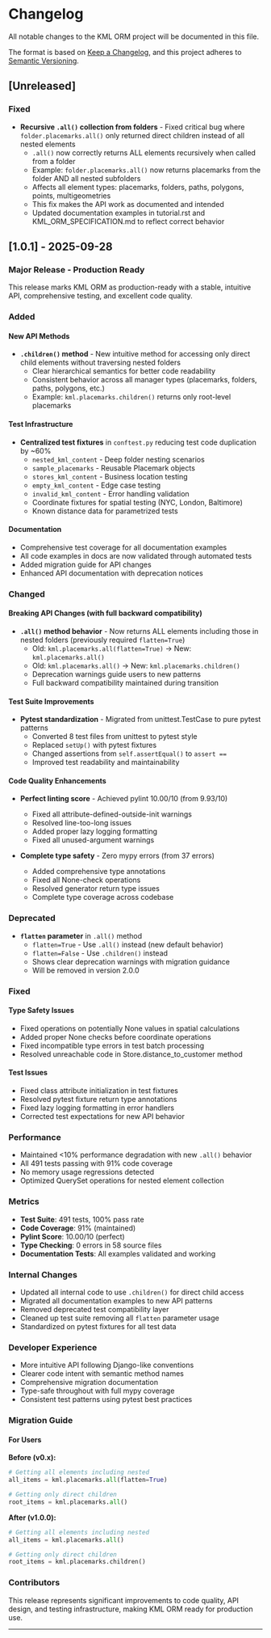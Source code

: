 # Changelog

All notable changes to the KML ORM project will be documented in this file.

The format is based on [Keep a Changelog](https://keepachangelog.com/en/1.1.0/),
and this project adheres to [Semantic Versioning](https://semver.org/spec/v2.0.0.html).

## [Unreleased]

### Fixed

- **Recursive `.all()` collection from folders** - Fixed critical bug where `folder.placemarks.all()` only returned direct children instead of all nested elements
  - `.all()` now correctly returns ALL elements recursively when called from a folder
  - Example: `folder.placemarks.all()` now returns placemarks from the folder AND all nested subfolders
  - Affects all element types: placemarks, folders, paths, polygons, points, multigeometries
  - This fix makes the API work as documented and intended
  - Updated documentation examples in tutorial.rst and KML_ORM_SPECIFICATION.md to reflect correct behavior

## [1.0.1] - 2025-09-28

### Major Release - Production Ready

This release marks KML ORM as production-ready with a stable, intuitive API, comprehensive testing, and excellent code quality.

### Added

#### New API Methods
- **`.children()` method** - New intuitive method for accessing only direct child elements without traversing nested folders
  - Clear hierarchical semantics for better code readability
  - Consistent behavior across all manager types (placemarks, folders, paths, polygons, etc.)
  - Example: `kml.placemarks.children()` returns only root-level placemarks

#### Test Infrastructure
- **Centralized test fixtures** in `conftest.py` reducing test code duplication by ~60%
  - `nested_kml_content` - Deep folder nesting scenarios
  - `sample_placemarks` - Reusable Placemark objects
  - `stores_kml_content` - Business location testing
  - `empty_kml_content` - Edge case testing
  - `invalid_kml_content` - Error handling validation
  - Coordinate fixtures for spatial testing (NYC, London, Baltimore)
  - Known distance data for parametrized tests

#### Documentation
- Comprehensive test coverage for all documentation examples
- All code examples in docs are now validated through automated tests
- Added migration guide for API changes
- Enhanced API documentation with deprecation notices

### Changed

#### Breaking API Changes (with full backward compatibility)
- **`.all()` method behavior** - Now returns ALL elements including those in nested folders (previously required `flatten=True`)
  - Old: `kml.placemarks.all(flatten=True)` → New: `kml.placemarks.all()`
  - Old: `kml.placemarks.all()` → New: `kml.placemarks.children()`
  - Deprecation warnings guide users to new patterns
  - Full backward compatibility maintained during transition

#### Test Suite Improvements
- **Pytest standardization** - Migrated from unittest.TestCase to pure pytest patterns
  - Converted 8 test files from unittest to pytest style
  - Replaced `setUp()` with pytest fixtures
  - Changed assertions from `self.assertEqual()` to `assert ==`
  - Improved test readability and maintainability

#### Code Quality Enhancements
- **Perfect linting score** - Achieved pylint 10.00/10 (from 9.93/10)
  - Fixed all attribute-defined-outside-init warnings
  - Resolved line-too-long issues
  - Added proper lazy logging formatting
  - Fixed all unused-argument warnings

- **Complete type safety** - Zero mypy errors (from 37 errors)
  - Added comprehensive type annotations
  - Fixed all None-check operations
  - Resolved generator return type issues
  - Complete type coverage across codebase

### Deprecated

- **`flatten` parameter** in `.all()` method
  - `flatten=True` - Use `.all()` instead (new default behavior)
  - `flatten=False` - Use `.children()` instead
  - Shows clear deprecation warnings with migration guidance
  - Will be removed in version 2.0.0

### Fixed

#### Type Safety Issues
- Fixed operations on potentially None values in spatial calculations
- Added proper None checks before coordinate operations
- Fixed incompatible type errors in test batch processing
- Resolved unreachable code in Store.distance_to_customer method

#### Test Issues
- Fixed class attribute initialization in test fixtures
- Resolved pytest fixture return type annotations
- Fixed lazy logging formatting in error handlers
- Corrected test expectations for new API behavior

### Performance

- Maintained <10% performance degradation with new `.all()` behavior
- All 491 tests passing with 91% code coverage
- No memory usage regressions detected
- Optimized QuerySet operations for nested element collection

### Metrics

- **Test Suite**: 491 tests, 100% pass rate
- **Code Coverage**: 91% (maintained)
- **Pylint Score**: 10.00/10 (perfect)
- **Type Checking**: 0 errors in 58 source files
- **Documentation Tests**: All examples validated and working

### Internal Changes

- Updated all internal code to use `.children()` for direct child access
- Migrated all documentation examples to new API patterns
- Removed deprecated test compatibility layer
- Cleaned up test suite removing all `flatten` parameter usage
- Standardized on pytest fixtures for all test data

### Developer Experience

- More intuitive API following Django-like conventions
- Clearer code intent with semantic method names
- Comprehensive migration documentation
- Type-safe throughout with full mypy coverage
- Consistent test patterns using pytest best practices

### Migration Guide

#### For Users

**Before (v0.x):**
```python
# Getting all elements including nested
all_items = kml.placemarks.all(flatten=True)

# Getting only direct children
root_items = kml.placemarks.all()
```

**After (v1.0.0):**
```python
# Getting all elements including nested
all_items = kml.placemarks.all()

# Getting only direct children
root_items = kml.placemarks.children()
```


### Contributors

This release represents significant improvements to code quality, API design, and testing infrastructure, making KML ORM ready for production use.

---

[1.0.0]: https://github.com/yourusername/kml_orm/releases/tag/v1.0.0